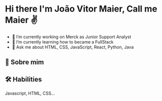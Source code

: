 # Hi there I'm João Vitor Maier, Call me Maier ✌

- 🔭 I’m currently working on Merck as Junior Support Analyst
- 🌱 I’m currently learning how to became a FullStack
- 💬 Ask me about HTML, CSS, JavaScript, React, Python, Java

## 🚀 Sobre mim


## 🛠 Habilities
Javascript, HTML, CSS...
